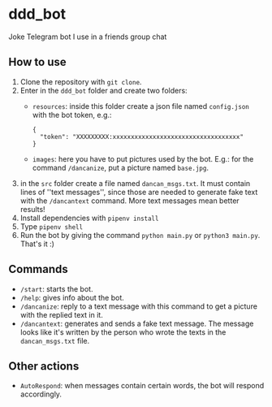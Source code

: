 # ddd_bot
Joke Telegram bot I use in a friends group chat

## How to use
1. Clone the repository with `git clone`.
2. Enter in the `ddd_bot` folder and create two folders:
   * `resources`: inside this folder create a json file named `config.json` with the bot token, e.g.:

      ```
      {
        "token": "XXXXXXXXX:xxxxxxxxxxxxxxxxxxxxxxxxxxxxxxxxxxx"
      }
      ```
   * `images`: here you have to put pictures used by the bot. E.g.: for the command `/dancanize`, put a picture named `base.jpg`.
3. in the `src` folder create a file named `dancan_msgs.txt`. It must contain lines of ''text messages'', since those are needed to generate fake text with the `/dancantext` command. More text messages mean better results!
4. Install dependencies with `pipenv install`
5. Type `pipenv shell`
6. Run the bot by giving the command `python main.py` or `python3 main.py`. That's it :)

## Commands
* `/start`: starts the bot.
* `/help`: gives info about the bot.
* `/dancanize`: reply to a text message with this command to get a picture with the replied text in it.
* `/dancantext`: generates and sends a fake text message. The message looks like it's written by the person who wrote the texts in the `dancan_msgs.txt` file.

## Other actions
* `AutoRespond`: when messages contain certain words, the bot will respond accordingly.
